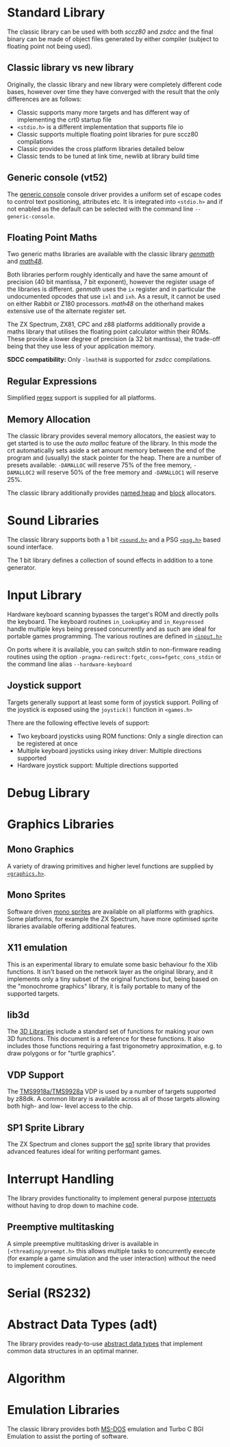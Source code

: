 

# Standard Library

The classic library can be used with both _sccz80_ and _zsdcc_ and the final binary can be made of object files generated by either compiler (subject to floating point not being used).

## Classic library vs new library

Originally, the classic library and new library were completely different code bases, however over time they have converged with the result that the only differences are as follows:

* Classic supports many more targets and has different way of implementing the crt0 startup file
* `<stdio.h>` is a different implementation that supports file io
* Classic supports multiple floating point libraries for pure sccz80 compilations
* Classic provides the cross platform libraries detailed below
* Classic tends to be tuned at link time, newlib at library build time

## Generic console (vt52)

The [generic console](Classic-GenericConsole) console driver provides a uniform set of escape codes to control text positioning, attributes etc. It is integrated into `<stdio.h>` and if not enabled as the default can be selected with the command line `--generic-console`.


## Floating Point Maths

Two generic maths libraries are available with the classic library [_genmath_](https://github.com/z88dk/z88dk/tree/master/libsrc/math/genmath) and [_math48_](https://github.com/z88dk/z88dk/tree/master/libsrc/_DEVELOPMENT/math/float). 

Both libraries perform roughly identically and have the same amount of precision (40 bit mantissa, 7 bit exponent), however the register usage of the libraries is different. _genmath_ uses the `ix` register and in particular the undocumented opcodes that use `ixl` and `ixh`. As a result, it cannot be used on either
Rabbit or Z180 processors. _math48_ on the otherhand makes extensive use of the alternate register set.

The ZX Spectrum, ZX81, CPC and z88 platforms additionally provide a maths library that utilises the floating point calculator within their ROMs. These provide
a lower degree of precision (a 32 bit mantissa), the trade-off being that they use less of your application memory.

**SDCC compatibility:** Only `-lmath48` is supported for _zsdcc_ compilations.


## Regular Expressions

Simplified [regex](https://github.com/z88dk/z88dk/tree/master/include/regex.h) support is supplied for all platforms.

## Memory Allocation

The classic library provides several memory allocators, the easiest way to get started is to use the _auto malloc_ feature of the library. 
In this mode the crt automatically sets aside a set amount memory between the end of the program and (usually) the stack pointer 
for the heap. There are a number of presets available: `-DAMALLOC` will reserve 75% of the free memory, `-DAMALLOC2` will reserve
50% of the free memory and `-DAMALLOC1` will reserve 25%. 

The classic library additionally provides [named heap](Classic-allocation) and [block](Classic-allocation) allocators.


# Sound Libraries

The classic library supports both a 1 bit [`<sound.h>`](Classic-1-bit-sound) and a PSG [`<psg.h>`](Classic---PSG-Library) based sound interface. 

The 1 bit library defines a collection of sound effects in addition to a tone generator.

# Input Library

Hardware keyboard scanning bypasses the target's ROM and directly polls the keyboard. The keyboard routines `in_LookupKey` and `in_Keypressed` handle multiple keys being pressed concurrently and as such are ideal for portable games programming. The various routines are defined in [`<input.h>`](Classic---Input-library)

On ports where it is available, you can switch stdin to non-firmware reading routines using the option `-pragma-redirect:fgetc_cons=fgetc_cons_stdin` or the command line alias `--hardware-keyboard`

## Joystick support

Targets generally support at least some form of joystick support. Polling of the joystick is exposed using the `joystick()` function in `<games.h>`

There are the following effective levels of support:

* Two keyboard joysticks using ROM functions: Only a single direction can be registered at once
* Multiple keyboard joysticks using inkey driver: Multiple directions supported
* Hardware joystick support: Multiple directions supported

# Debug Library

# Graphics Libraries

## Mono Graphics

A variety of drawing primitives and higher level functions are supplied by [`<graphics.h>`](Classic-Monochrome-Graphics). 

## Mono Sprites

Software driven [mono sprites](monosprites.md) are available on all platforms with graphics. Some platforms, for example the ZX Spectrum, have
more optimised sprite libraries available offering additional features.

## X11 emulation

This is an experimental library to emulate some basic behaviour fo the Xlib functions.
It isn't based on the network layer as the original library, and it implements only a tiny subset of the original functions but, being based on the "monochrome graphics" library, it is faily portable to many of the supported targets.

## lib3d

The [3D Libraries](lib3d) include a standard set of functions for making your own 3D functions. This document is a reference for these functions.
It also includes those functions requiring a fast trigonometry approximation, e.g. to draw polygons or for "turtle graphics".

## VDP Support

The [TMS9918a/TMS9928a](Classic-TMS9918) VDP is used by a number of targets supported by z88dk. A common library is available across all of those targets allowing both high- and low- level access to the chip.


## SP1 Sprite Library

The ZX Spectrum and clones support the [sp1](sp1) sprite library that provides advanced features ideal for writing performant games.

# Interrupt Handling

The library provides functionality to implement general purpose [interrupts](interrupts) without having to drop down to machine code.

## Preemptive multitasking

A simple preemptive multitasking driver is available in `[<threading/preempt.h>` this allows multiple tasks to concurrently execute (for example
a game simulation and the user interaction) without the need to implement coroutines.


# Serial (RS232)



# Abstract Data Types (adt)

The library provides ready-to-use [abstract data types](Classic-adt) that implement common data structures in an optimal manner.

# Algorithm


# Emulation Libraries

The classic library provides both [MS-DOS](Classic-conio) emulation and Turbo C BGI Emulation to assist the porting of software.